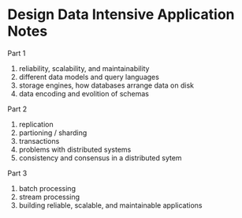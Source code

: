 # Design Data Intensive Application Notes

Part 1
1. reliability, scalability, and maintainability
2. different data models and query languages
3. storage engines, how databases arrange data on disk
4. data encoding and evolition of schemas

Part 2
1. replication
2. partioning / sharding
3. transactions
4. problems with distributed systems
5. consistency and consensus in a distributed sytem

Part 3
1. batch processing
2. stream processing
3. building reliable, scalable, and maintainable applications
